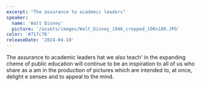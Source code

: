 ```yaml
---
excerpt: "The assurance to academic leaders"
speaker:
  name: 'Walt Disney'
  picture: '/assets/images/Walt_Disney_1946_cropped_100x100.JPG'
color: '#71fc76'
releaseDate: '2024-04-10'
---
```

The assurance to academic leaders hat we also teach' in the expanding cheme of public education will continue to be an inspiration to all of us who share as a am in the production of pictures which are intended to, at once, delight e senses and to appeal to the mind.
